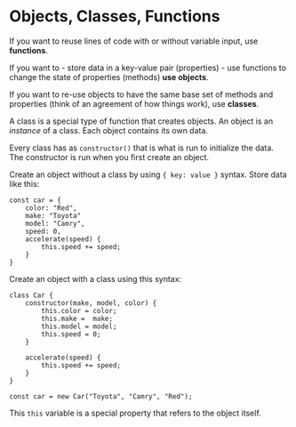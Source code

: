 # Objects, Classes, Functions

If you want to reuse lines of code with or without variable input, use **functions**.

If you want to
    - store data in a key-value pair (properties)
    - use functions to change the state of properties (methods)
**use objects**.

If you want to re-use objects to have the same base set of methods and properties (think of an agreement of how things work), use **classes**.

A class is a special type of function that creates objects. An object is an *instance* of a class. Each object contains its own data.

Every class has as `constructor()` that is what is run to initialize the data. The constructor is run when you first create an object.

Create an object without a class by using `{ key: value }` syntax. Store data like this:
```
const car = {
    color: "Red",
    make: "Toyota"
    model: "Camry",
    speed: 0,
    accelerate(speed) {
        this.speed += speed;
    }
}
```

Create an object with a class using this syntax:
```
class Car {
    constructor(make, model, color) {
        this.color = color;
        this.make =  make;
        this.model = model;
        this.speed = 0;
    }

    accelerate(speed) {
        this.speed += speed;
    }
}

const car = new Car("Toyota", "Camry", "Red");
```

This `this` variable is a special property that refers to the object itself.

